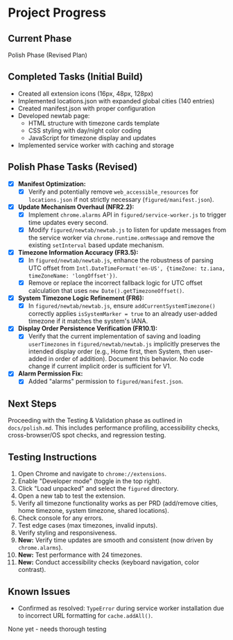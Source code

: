 # Project Progress

## Current Phase
Polish Phase (Revised Plan)

## Completed Tasks (Initial Build)
- Created all extension icons (16px, 48px, 128px)
- Implemented locations.json with expanded global cities (140 entries)
- Created manifest.json with proper configuration
- Developed newtab page:
  - HTML structure with timezone cards template
  - CSS styling with day/night color coding
  - JavaScript for timezone display and updates
- Implemented service worker with caching and storage

## Polish Phase Tasks (Revised)
- [x] **Manifest Optimization:**
    - [x] Verify and potentially remove `web_accessible_resources` for `locations.json` if not strictly necessary (`figured/manifest.json`).
- [x] **Update Mechanism Overhaul (NFR2.2):**
    - [x] Implement `chrome.alarms` API in `figured/service-worker.js` to trigger time updates every second.
    - [x] Modify `figured/newtab/newtab.js` to listen for update messages from the service worker via `chrome.runtime.onMessage` and remove the existing `setInterval` based update mechanism.
- [x] **Timezone Information Accuracy (FR3.5):**
    - [x] In `figured/newtab/newtab.js`, enhance the robustness of parsing UTC offset from `Intl.DateTimeFormat('en-US', {timeZone: tz.iana, timeZoneName: 'longOffset'})`.
    - [x] Remove or replace the incorrect fallback logic for UTC offset calculation that uses `new Date().getTimezoneOffset()`.
- [x] **System Timezone Logic Refinement (FR6):**
    - [x] In `figured/newtab/newtab.js`, ensure `addCurrentSystemTimezone()` correctly applies `isSystemMarker = true` to an already user-added timezone if it matches the system's IANA.
- [x] **Display Order Persistence Verification (FR10.1):**
    - [x] Verify that the current implementation of saving and loading `userTimezones` in `figured/newtab/newtab.js` implicitly preserves the intended display order (e.g., Home first, then System, then user-added in order of addition). Document this behavior. No code change if current implicit order is sufficient for V1.
- [x] **Alarm Permission Fix:**
    - [x] Added "alarms" permission to `figured/manifest.json`.

## Next Steps
Proceeding with the Testing & Validation phase as outlined in `docs/polish.md`. This includes performance profiling, accessibility checks, cross-browser/OS spot checks, and regression testing.

## Testing Instructions
1. Open Chrome and navigate to `chrome://extensions`.
2. Enable "Developer mode" (toggle in the top right).
3. Click "Load unpacked" and select the `figured` directory.
4. Open a new tab to test the extension.
5. Verify all timezone functionality works as per PRD (add/remove cities, home timezone, system timezone, shared locations).
6. Check console for any errors.
7. Test edge cases (max timezones, invalid inputs).
8. Verify styling and responsiveness.
9. **New:** Verify time updates are smooth and consistent (now driven by `chrome.alarms`).
10. **New:** Test performance with 24 timezones.
11. **New:** Conduct accessibility checks (keyboard navigation, color contrast).

## Known Issues
- Confirmed as resolved: `TypeError` during service worker installation due to incorrect URL formatting for `cache.addAll()`.

None yet - needs thorough testing
